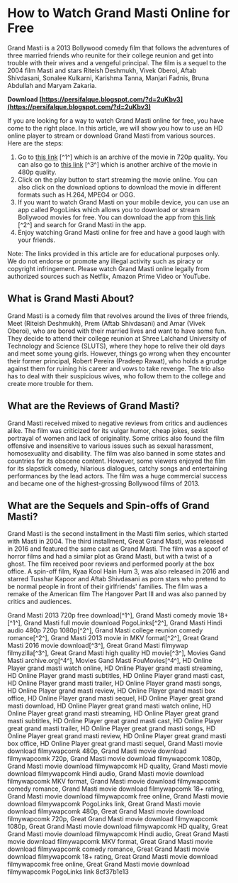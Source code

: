 
 
# How to Watch Grand Masti Online for Free
 
Grand Masti is a 2013 Bollywood comedy film that follows the adventures of three married friends who reunite for their college reunion and get into trouble with their wives and a vengeful principal. The film is a sequel to the 2004 film Masti and stars Riteish Deshmukh, Vivek Oberoi, Aftab Shivdasani, Sonalee Kulkarni, Karishma Tanna, Manjari Fadnis, Bruna Abdullah and Maryam Zakaria.
 
**Download  [https://persifalque.blogspot.com/?d=2uKbv3](https://persifalque.blogspot.com/?d=2uKbv3)**


 
If you are looking for a way to watch Grand Masti online for free, you have come to the right place. In this article, we will show you how to use an HD online player to stream or download Grand Masti from various sources. Here are the steps:
 
1. Go to [this link](https://archive.org/details/mrgofficial-grand-masti-2013-720p) [^1^] which is an archive of the movie in 720p quality. You can also go to [this link](https://archive.org/details/FouMovies.Gr2nd.M2st1.13.007) [^3^] which is another archive of the movie in 480p quality.
2. Click on the play button to start streaming the movie online. You can also click on the download options to download the movie in different formats such as H.264, MPEG4 or OGG.
3. If you want to watch Grand Masti on your mobile device, you can use an app called PogoLinks which allows you to download or stream Bollywood movies for free. You can download the app from [this link](https://pogolinks.art/movies/grand-masti-2013/) [^2^] and search for Grand Masti in the app.
4. Enjoy watching Grand Masti online for free and have a good laugh with your friends.

Note: The links provided in this article are for educational purposes only. We do not endorse or promote any illegal activity such as piracy or copyright infringement. Please watch Grand Masti online legally from authorized sources such as Netflix, Amazon Prime Video or YouTube.
  
## What is Grand Masti About?
 
Grand Masti is a comedy film that revolves around the lives of three friends, Meet (Riteish Deshmukh), Prem (Aftab Shivdasani) and Amar (Vivek Oberoi), who are bored with their married lives and want to have some fun. They decide to attend their college reunion at Shree Lalchand University of Technology and Science (SLUTS), where they hope to relive their old days and meet some young girls. However, things go wrong when they encounter their former principal, Robert Pereira (Pradeep Rawat), who holds a grudge against them for ruining his career and vows to take revenge. The trio also has to deal with their suspicious wives, who follow them to the college and create more trouble for them.
  
## What are the Reviews of Grand Masti?
 
Grand Masti received mixed to negative reviews from critics and audiences alike. The film was criticized for its vulgar humor, cheap jokes, sexist portrayal of women and lack of originality. Some critics also found the film offensive and insensitive to various issues such as sexual harassment, homosexuality and disability. The film was also banned in some states and countries for its obscene content. However, some viewers enjoyed the film for its slapstick comedy, hilarious dialogues, catchy songs and entertaining performances by the lead actors. The film was a huge commercial success and became one of the highest-grossing Bollywood films of 2013.
  
## What are the Sequels and Spin-offs of Grand Masti?
 
Grand Masti is the second installment in the Masti film series, which started with Masti in 2004. The third installment, Great Grand Masti, was released in 2016 and featured the same cast as Grand Masti. The film was a spoof of horror films and had a similar plot as Grand Masti, but with a twist of a ghost. The film received poor reviews and performed poorly at the box office. A spin-off film, Kyaa Kool Hain Hum 3, was also released in 2016 and starred Tusshar Kapoor and Aftab Shivdasani as porn stars who pretend to be normal people in front of their girlfriends' families. The film was a remake of the American film The Hangover Part III and was also panned by critics and audiences.
 
Grand Masti 2013 720p free download[^1^],  Grand Masti comedy movie 18+[^1^],  Grand Masti full movie download PogoLinks[^2^],  Grand Masti Hindi audio 480p 720p 1080p[^2^],  Grand Masti college reunion comedy romance[^2^],  Grand Masti 2013 movie in MKV format[^2^],  Great Grand Masti 2016 movie download[^3^],  Great Grand Masti filmywap filmyzilla[^3^],  Great Grand Masti high quality HD movie[^3^],  Movies Gand Masti archive.org[^4^],  Movies Gand Masti FouMovies[^4^],  HD Online Player grand masti watch online,  HD Online Player grand masti streaming,  HD Online Player grand masti subtitles,  HD Online Player grand masti cast,  HD Online Player grand masti trailer,  HD Online Player grand masti songs,  HD Online Player grand masti review,  HD Online Player grand masti box office,  HD Online Player grand masti sequel,  HD Online Player great grand masti download,  HD Online Player great grand masti watch online,  HD Online Player great grand masti streaming,  HD Online Player great grand masti subtitles,  HD Online Player great grand masti cast,  HD Online Player great grand masti trailer,  HD Online Player great grand masti songs,  HD Online Player great grand masti review,  HD Online Player great grand masti box office,  HD Online Player great grand masti sequel,  Grand Masti movie download filmywapcomk 480p,  Grand Masti movie download filmywapcomk 720p,  Grand Masti movie download filmywapcomk 1080p,  Grand Masti movie download filmywapcomk HD quality,  Grand Masti movie download filmywapcomk Hindi audio,  Grand Masti movie download filmywapcomk MKV format,  Grand Masti movie download filmywapcomk comedy romance,  Grand Masti movie download filmywapcomk 18+ rating,  Grand Masti movie download filmywapcomk free online,  Grand Masti movie download filmywapcomk PogoLinks link,  Great Grand Masti movie download filmywapcomk 480p,  Great Grand Masti movie download filmywapcomk 720p,  Great Grand Masti movie download filmywapcomk 1080p,  Great Grand Masti movie download filmywapcomk HD quality,  Great Grand Masti movie download filmywapcomk Hindi audio,  Great Grand Masti movie download filmywapcomk MKV format,  Great Grand Masti movie download filmywapcomk comedy romance,  Great Grand Masti movie download filmywapcomk 18+ rating,  Great Grand Masti movie download filmywapcomk free online,  Great Grand Masti movie download filmywapcomk PogoLinks link
 8cf37b1e13
 
